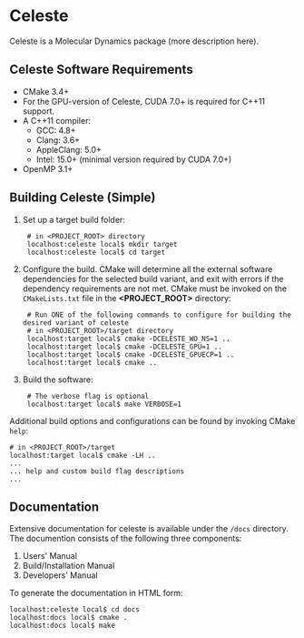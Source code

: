 # Celeste

Celeste is a Molecular Dynamics package (more description here).


## Celeste Software Requirements

* CMake 3.4+
* For the GPU-version of Celeste, CUDA 7.0+ is required for C++11 support.
* A C++11 compiler:
    * GCC: 4.8+
    * Clang: 3.6+
    * AppleClang: 5.0+
    * Intel: 15.0+ (minimal version required by CUDA 7.0+)
* OpenMP 3.1+


## Building Celeste (Simple)

1. Set up a target build folder:

        # in <PROJECT_ROOT> directory
        localhost:celeste local$ mkdir target
        localhost:celeste local$ cd target

1. Configure the build.  CMake will determine all the external software dependencies for the selected build variant, and exit with errors if the dependency requirements are not met.  CMake must be invoked on the `CMakeLists.txt` file in the **<PROJECT_ROOT>** directory:

        # Run ONE of the following commands to configure for building the desired variant of celeste
        # in <PROJECT_ROOT>/target directory
        localhost:target local$ cmake -DCELESTE_WO_NS=1 ..
        localhost:target local$ cmake -DCELESTE_GPU=1 ..
        localhost:target local$ cmake -DCELESTE_GPUECP=1 ..
        localhost:target local$ cmake ..

1. Build the software:

        # The verbose flag is optional
        localhost:target local$ make VERBOSE=1

Additional build options and configurations can be found by invoking CMake `help`:

    # in <PROJECT_ROOT>/target
    localhost:target local$ cmake -LH ..
    ...
    ... help and custom build flag descriptions
    ...

## Documentation

Extensive documentation for celeste is available under the `/docs` directory.  The documention consists of the following three components:

1. Users' Manual
1. Build/Installation Manual
1. Developers' Manual

To generate the documentation in HTML form:

    localhost:celeste local$ cd docs
    localhost:docs local$ cmake .
    localhost:docs local$ make
